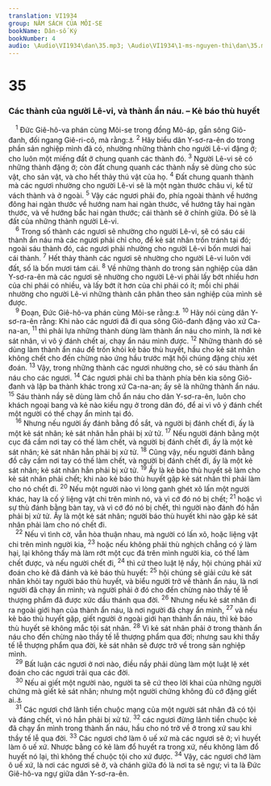 ```yaml
---
translation: VI1934
group: NĂM SÁCH CỦA MÔI-SE
bookName: Dân-số Ký 
bookNumber: 4
audio: \Audio\VI1934\dan\35.mp3; \Audio\VI1934\1-ms-nguyen-thi\dan\35.mp3
---
```


<div class="title"><h1>35</h1><h3>Các thành của người Lê-vi, và thành ẩn náu. – Kẻ báo thù huyết</h3></div>
<span class="verse dan_35_1"> <sup>1</sup> Đức Giê-hô-va phán cùng Môi-se trong đồng Mô-áp, gần sông Giô-đanh, đối ngang Giê-ri-cô, mà rằng:<a data-toggle="tooltip" data-placement="bottom" title="Gios 21:1-42">⚓</a></span>
<span class="verse dan_35_2"><sup>2</sup> Hãy biểu dân Y-sơ-ra-ên do trong phần sản nghiệp mình đã có, nhường những thành cho người Lê-vi đặng ở; cho luôn một miếng đất ở chung quanh các thành đó. </span>
<span class="verse dan_35_3"><sup>3</sup> Người Lê-vi sẽ có những thành đặng ở; còn đất chung quanh các thành nầy sẽ dùng cho súc vật, cho sản vật, và cho hết thảy thú vật của họ. </span>
<span class="verse dan_35_4"><sup>4</sup> Đất chung quanh thành mà các ngươi nhường cho người Lê-vi sẽ là một ngàn thước châu vi, kể từ vách thành và ở ngoài. </span>
<span class="verse dan_35_5"><sup>5</sup> Vậy các ngươi phải đo, phía ngoài thành về hướng đông hai ngàn thước về hướng nam hai ngàn thước, về hướng tây hai ngàn thước, và về hướng bắc hai ngàn thước; cái thành sẽ ở chính giữa. Đó sẽ là đất của những thành người Lê-vi. <br/></span>
<span class="verse dan_35_6"> <sup>6</sup> Trong số thành các ngươi sẽ nhường cho người Lê-vi, sẽ có sáu cái thành ẩn náu mà các ngươi phải chỉ cho, để kẻ sát nhân trốn tránh tại đó; ngoài sáu thành đó, các ngươi phải nhường cho người Lê-vi bốn mươi hai cái thành. </span>
<span class="verse dan_35_7"><sup>7</sup> Hết thảy thành các ngươi sẽ nhường cho người Lê-vi luôn với đất, số là bốn mươi tám cái. </span>
<span class="verse dan_35_8"><sup>8</sup> Về những thành do trong sản nghiệp của dân Y-sơ-ra-ên mà các ngươi sẽ nhường cho người Lê-vi phải lấy bớt nhiều hơn của chi phái có nhiều, và lấy bớt ít hơn của chi phái có ít; mỗi chi phái nhường cho người Lê-vi những thành cân phân theo sản nghiệp của mình sẽ được. <br/></span>
<span class="verse dan_35_9"> <sup>9</sup> Đoạn, Đức Giê-hô-va phán cùng Môi-se rằng:<a data-toggle="tooltip" data-placement="bottom" title="Phu 19:2-4; Gios 20:1-9">⚓</a></span>
<span class="verse dan_35_10"><sup>10</sup> Hãy nói cùng dân Y-sơ-ra-ên rằng: Khi nào các ngươi đã đi qua sông Giô-đanh đặng vào xứ Ca-na-an, </span>
<span class="verse dan_35_11"><sup>11</sup> thì phải lựa những thành dùng làm thành ẩn náu cho mình, là nơi kẻ sát nhân, vì vô ý đánh chết ai, chạy ẩn náu mình được. </span>
<span class="verse dan_35_12"><sup>12</sup> Những thành đó sẽ dùng làm thành ẩn náu để trốn khỏi kẻ báo thù huyết, hầu cho kẻ sát nhân không chết cho đến chừng nào ứng hầu trước mặt hội chúng đặng chịu xét đoán. </span>
<span class="verse dan_35_13"><sup>13</sup> Vậy, trong những thành các ngươi nhường cho, sẽ có sáu thành ẩn náu cho các ngươi. </span>
<span class="verse dan_35_14"><sup>14</sup> Các ngươi phải chỉ ba thành phía bên kia sông Giô-đanh và lập ba thành khác trong xứ Ca-na-an; ấy sẽ là những thành ẩn náu. </span>
<span class="verse dan_35_15"><sup>15</sup> Sáu thành nầy sẽ dùng làm chỗ ẩn náu cho dân Y-sơ-ra-ên, luôn cho khách ngoại bang và kẻ nào kiều ngụ ở trong dân đó, để ai vì vô ý đánh chết một người có thế chạy ẩn mình tại đó. <br/></span>
<span class="verse dan_35_16"> <sup>16</sup> Nhưng nếu người ấy đánh bằng đồ sắt, và người bị đánh chết đi, ấy là một kẻ sát nhân; kẻ sát nhân hẳn phải bị xử tử. </span>
<span class="verse dan_35_17"><sup>17</sup> Nếu người đánh bằng một cục đá cầm nơi tay có thế làm chết, và người bị đánh chết đi, ấy là một kẻ sát nhân; kẻ sát nhân hẳn phải bị xử tử. </span>
<span class="verse dan_35_18"><sup>18</sup> Cũng vậy, nếu người đánh bằng đồ cây cầm nơi tay có thế làm chết, và người bị đánh chết đi, ấy là một kẻ sát nhân; kẻ sát nhân hẳn phải bị xử tử. </span>
<span class="verse dan_35_19"><sup>19</sup> Ấy là kẻ báo thù huyết sẽ làm cho kẻ sát nhân phải chết; khi nào kẻ báo thù huyết gặp kẻ sát nhân thì phải làm cho nó chết đi. </span>
<span class="verse dan_35_20"><sup>20</sup> Nếu một người nào vì lòng ganh ghét xô lấn một người khác, hay là cố ý liệng vật chi trên mình nó, và vì cớ đó nó bị chết; </span>
<span class="verse dan_35_21"><sup>21</sup> hoặc vì sự thù đánh bằng bàn tay, và vì cớ đó nó bị chết, thì người nào đánh đó hẳn phải bị xử tử. Ấy là một kẻ sát nhân; người báo thù huyết khi nào gặp kẻ sát nhân phải làm cho nó chết đi. <br/></span>
<span class="verse dan_35_22"> <sup>22</sup> Nếu vì tình cờ, vẫn hòa thuận nhau, mà người có lấn xô, hoặc liệng vật chi trên mình người kia, </span>
<span class="verse dan_35_23"><sup>23</sup> hoặc nếu không phải thù nghịch chẳng có ý làm hại, lại không thấy mà làm rớt một cục đá trên mình người kia, có thế làm chết được, và nếu người chết đi, </span>
<span class="verse dan_35_24"><sup>24</sup> thì cứ theo luật lệ nầy, hội chúng phải xử đoán cho kẻ đã đánh và kẻ báo thù huyết: </span>
<span class="verse dan_35_25"><sup>25</sup> hội chúng sẽ giải cứu kẻ sát nhân khỏi tay người báo thù huyết, và biểu người trở về thành ẩn náu, là nơi người đã chạy ẩn mình; và người phải ở đó cho đến chừng nào thầy tế lễ thượng phẩm đã được xức dầu thánh qua đời. </span>
<span class="verse dan_35_26"><sup>26</sup> Nhưng nếu kẻ sát nhân đi ra ngoài giới hạn của thành ẩn náu, là nơi người đã chạy ẩn mình, </span>
<span class="verse dan_35_27"><sup>27</sup> và nếu kẻ báo thù huyết gặp, giết người ở ngoài giới hạn thành ẩn náu, thì kẻ báo thù huyết sẽ không mắc tội sát nhân. </span>
<span class="verse dan_35_28"><sup>28</sup> Vì kẻ sát nhân phải ở trong thành ẩn náu cho đến chừng nào thầy tế lễ thượng phẩm qua đời; nhưng sau khi thầy tế lễ thượng phẩm qua đời, kẻ sát nhân sẽ được trở về trong sản nghiệp mình. <br/></span>
<span class="verse dan_35_29"> <sup>29</sup> Bất luận các ngươi ở nơi nào, điều nầy phải dùng làm một luật lệ xét đoán cho các ngươi trải qua các đời. <br/></span>
<span class="verse dan_35_30"> <sup>30</sup> Nếu ai giết một người nào, người ta sẽ cứ theo lời khai của những người chứng mà giết kẻ sát nhân; nhưng một người chứng không đủ cớ đặng giết ai.<a data-toggle="tooltip" data-placement="bottom" title="Phu 17:6; 19:15">⚓</a><br/></span>
<span class="verse dan_35_31"> <sup>31</sup> Các ngươi chớ lãnh tiền chuộc mạng của một người sát nhân đã có tội và đáng chết, vì nó hẳn phải bị xử tử. </span>
<span class="verse dan_35_32"><sup>32</sup> các ngươi đừng lãnh tiền chuộc kẻ đã chạy ẩn mình trong thành ẩn náu, hầu cho nó trở về ở trong xứ sau khi thầy tế lễ qua đời. </span>
<span class="verse dan_35_33"><sup>33</sup> Các ngươi chớ làm ô uế xứ mà các ngươi sẽ ở; vì huyết làm ô uế xứ. Nhược bằng có kẻ làm đổ huyết ra trong xứ, nếu không làm đổ huyết nó lại, thì không thế chuộc tội cho xứ được. </span>
<span class="verse dan_35_34"><sup>34</sup> Vậy, các ngươi chớ làm ô uế xứ, là nơi các ngươi sẽ ở, và chánh giữa đó là nơi ta sẽ ngự; vì ta là Đức Giê-hô-va ngự giữa dân Y-sơ-ra-ên. <br/></span>
